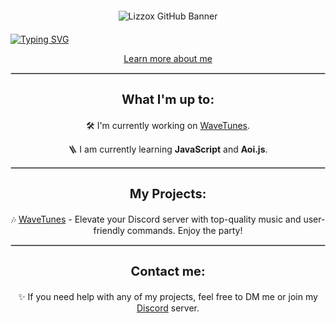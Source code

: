<div style="text-align: center; margin: 20px;">
  <img src="https://us-east-1.tixte.net/uploads/lizzox.tixte.co/GitHub_Lizzox_Banner.png" alt="Lizzox GitHub Banner" style="max-width: 950px;">
</div>

[![Typing SVG](https://readme-typing-svg.demolab.com?font=HEAVITAS&pause=1000&color=6300F7&center=true&vCenter=true&random=true&width=435&lines=Hobby+Developer;Internet+Rambo;Community+Management;Javascript+%2B+Aoi.js)](https://git.io/typing-svg)
<p style="text-align: center;"><a href="https://bit.ly/lizzox-more-info">Learn more about me</a></p>

<hr style="border: 1px solid #ccc;">

<h3 style="text-align: center; font-size: 20px;">What I'm up to:</h3>
<p style="text-align: center;">🛠️ I'm currently working on <a href="https://top.gg/bot/1159927838053503026">WaveTunes</a>.</p>
<p style="text-align: center;">🪜 I am currently learning <strong>JavaScript</strong> and <strong>Aoi.js</strong>.</p>

<hr style="border: 1px solid #ccc;">

<h3 style="text-align: center; font-size: 20px;">My Projects:</h3>
<p style="text-align: center;">🎶 <a href="https://top.gg/bot/1159927838053503026">WaveTunes</a> - Elevate your Discord server with top-quality music and user-friendly commands. Enjoy the party!</p>

<hr style="border: 1px solid #ccc;">

<h3 style="text-align: center; font-size: 20px;">Contact me:</h3>
<p style="text-align: center;">✨ If you need help with any of my projects, feel free to DM me or join my <a href="https://bit.ly/lizzox_dev">Discord</a> server.</p>
